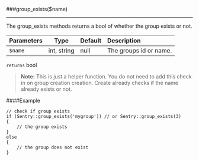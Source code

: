 <a id="group-exists" href="#"></a>
###group_exists($name)

----------

The group_exists methods returns a bool of whether the group exists or not.

Parameters                   | Type            | Default       | Description
:--------------------------- | :-------------: | :------------ | :--------------
`$name`                      | int, string     | null          | The groups id or name.

`returns` bool

> **Note:** This is just a helper function. You do not need to add this check in on group creation creation. Create already checks if the name already exists or not.

####Example

	// check if group exists
	if (Sentry::group_exists('mygroup')) // or Sentry::group_exists(3)
	{
	    // the group exists
	}
	else
	{
	    // the group does not exist
	}
